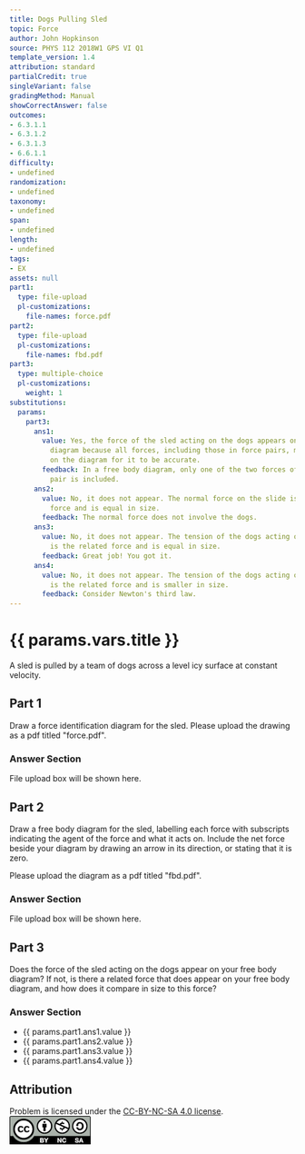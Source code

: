 ```yaml
---
title: Dogs Pulling Sled
topic: Force
author: John Hopkinson
source: PHYS 112 2018W1 GPS VI Q1
template_version: 1.4
attribution: standard
partialCredit: true
singleVariant: false
gradingMethod: Manual
showCorrectAnswer: false
outcomes:
- 6.3.1.1
- 6.3.1.2
- 6.3.1.3
- 6.6.1.1
difficulty:
- undefined
randomization:
- undefined
taxonomy:
- undefined
span:
- undefined
length:
- undefined
tags:
- EX
assets: null
part1:
  type: file-upload
  pl-customizations:
    file-names: force.pdf
part2:
  type: file-upload
  pl-customizations:
    file-names: fbd.pdf
part3:
  type: multiple-choice
  pl-customizations:
    weight: 1
substitutions:
  params:
    part3:
      ans1:
        value: Yes, the force of the sled acting on the dogs appears on the free body
          diagram because all forces, including those in force pairs, must be included
          on the diagram for it to be accurate.
        feedback: In a free body diagram, only one of the two forces of an action-reaction
          pair is included.
      ans2:
        value: No, it does not appear. The normal force on the slide is the related
          force and is equal in size.
        feedback: The normal force does not involve the dogs.
      ans3:
        value: No, it does not appear. The tension of the dogs acting on the sled
          is the related force and is equal in size.
        feedback: Great job! You got it.
      ans4:
        value: No, it does not appear. The tension of the dogs acting on the sled
          is the related force and is smaller in size.
        feedback: Consider Newton's third law.
---
```

# {{ params.vars.title }}
A sled is pulled by a team of dogs across a level icy surface at constant velocity.

## Part 1

Draw a force identification diagram for the sled. Please upload the drawing as a pdf titled "force.pdf".

### Answer Section

File upload box will be shown here.

## Part 2

Draw a free body diagram for the sled, labelling each force with subscripts indicating the agent of the force and what it acts on. Include the net force beside your diagram by drawing an arrow in its direction, or stating that it is zero.

Please upload the diagram as a pdf titled "fbd.pdf".

### Answer Section

File upload box will be shown here.

## Part 3

Does the force of the sled acting on the dogs appear on your free body diagram? If not, is there a related force that does appear on your free body diagram, and how does it compare in size to this force?

### Answer Section

- {{ params.part1.ans1.value }}
- {{ params.part1.ans2.value }}
- {{ params.part1.ans3.value }}
- {{ params.part1.ans4.value }}

## Attribution

Problem is licensed under the [CC-BY-NC-SA 4.0 license](https://creativecommons.org/licenses/by-nc-sa/4.0/).<br> ![The Creative Commons 4.0 license requiring attribution-BY, non-commercial-NC, and share-alike-SA license.](https://raw.githubusercontent.com/firasm/bits/master/by-nc-sa.png)